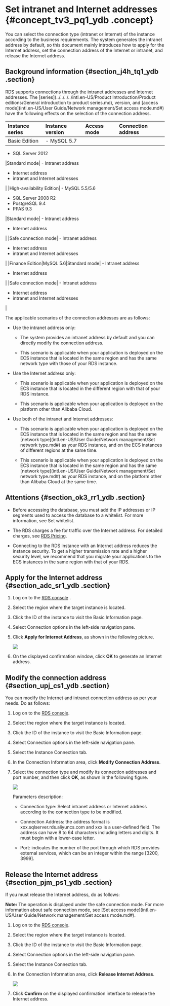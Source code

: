# Set intranet and Internet addresses {#concept_tv3_pq1_ydb .concept}

You can select the connection type \(intranet or Internet\) of the instance according to the business requirements. The system generates the intranet address by default, so this document mainly introduces how to apply for the Internet address, set the connection address of the Internet or intranet, and release the Internet address.

## Background information {#section_j4h_tq1_ydb .section}

RDS supports connections through the intranet addresses and Internet addresses. The [series](../../../../intl.en-US/Product Introduction/Product editions/General introduction to product series.md), version, and [access mode](intl.en-US/User Guide/Network management/Set access mode.md#) have the following effects on the selection of the connection address.

|Instance series|Instance version|Access mode|Connection address|
|:--------------|:---------------|:----------|:-----------------|
|Basic Edition| -   MySQL 5.7
-   SQL Server 2012

 |Standard mode| -   Intranet address
-   Internet address
-   intranet and Internet addresses

 |
|High-availability Edition| -   MySQL 5.5/5.6
-   SQL Server 2008 R2
-   PostgreSQL 9.4
-   PPAS 9.3

 |Standard mode| -   Intranet address
-   Internet address

 |
|Safe connection mode| -   Intranet address
-   Internet address
-   intranet and Internet addresses

 |
|Finance Edition|MySQL 5.6|Standard mode| -   Intranet address
-   Internet address

 |
|Safe connection mode| -   Intranet address
-   Internet address
-   intranet and Internet addresses

 |

The applicable scenarios of the connection addresses are as follows:

-   Use the intranet address only:

    -   The system provides an intranet address by default and you can directly modify the connection address.

    -   This scenario is applicable when your application is deployed on the ECS instance that is located in the same region and has the same network type with those of your RDS instance.

-   Use the Internet address only:

    -   This scenario is applicable when your application is deployed on the ECS instance that is located in the different region with that of your RDS instance.

    -   This scenario is applicable when your application is deployed on the platform other than Alibaba Cloud.

-   Use both of the intranet and Internet addresses:

    -   This scenario is applicable when your application is deployed on the ECS instance that is located in the same region and has the same [network type](intl.en-US/User Guide/Network management/Set network type.md#) as your RDS instance, and on the ECS instances of different regions at the same time.

    -   This scenario is applicable when your application is deployed on the ECS instance that is located in the same region and has the same [network type](intl.en-US/User Guide/Network management/Set network type.md#) as your RDS instance, and on the platform other than Alibaba Cloud at the same time.


## Attentions {#section_ok3_rr1_ydb .section}

-   Before accessing the database, you must add the IP addresses or IP segments used to access the database to a whitelist. For more information, see Set whitelist.

-   The RDS charges a fee for traffic over the Internet address. For detailed charges, see [RDS Pricing](https://www.alibabacloud.com/product/apsaradb-for-rds?spm=a3c0i.7938564.220486.3.FrsJgg#pricing).

-   Connecting to the RDS instance with an Internet address reduces the instance security. To get a higher transmission rate and a higher security level, we recommend that you migrate your applications to the ECS instances in the same region with that of your RDS.


## Apply for the Internet address {#section_adc_sr1_ydb .section}

1.  Log on to the [RDS console](https://rds.console.aliyun.com/) .
2.  Select the region where the target instance is located.
3.  Click the ID of the instance to visit the Basic Information page.
4.  Select Connection options in the left-side navigation pane.
5.  Click **Apply for Internet Address**, as shown in the following picture.

    ![](http://static-aliyun-doc.oss-cn-hangzhou.aliyuncs.com/assets/img/7945/15335196883991_en-US.png)

6.  On the displayed confirmation window, click **OK** to generate an Internet address.

## Modify the connection address {#section_upj_cs1_ydb .section}

You can modify the Internet and intranet connection address as per your needs. Do as follows:

1.  Log on to the [RDS console](https://rds.console.aliyun.com/).
2.  Select the region where the target instance is located.
3.  Click the ID of the instance to visit the Basic Information page.
4.  Select Connection options in the left-side navigation pane.
5.  Select the Instance Connection tab.
6.  In the Connection Information area, click **Modify Connection Address**.
7.  Select the connection type and modify its connection addresses and port number, and then click **OK**, as shown in the following figure.

    ![](http://static-aliyun-doc.oss-cn-hangzhou.aliyuncs.com/assets/img/7945/15335196883992_en-US.png)

    Parameters description:

    -   Connection type: Select intranet address or Internet address according to the connection type to be modified.

    -   Connection Address: the address format is xxx.sqlserver.rds.aliyuncs.com and xxx is a user-defined field. The address can have 8 to 64 characters including letters and digits. It must begin with a lower-case letter.

    -   Port: indicates the number of the port through which RDS provides external services, which can be an integer within the range \[3200, 3999\].


## Release the Internet address {#section_pjm_ps1_ydb .section}

If you must release the Internet address, do as follows:

**Note:** The operation is displayed under the safe connection mode. For more information about safe connection mode, see [Set access mode](intl.en-US/User Guide/Network management/Set access mode.md#).

1.  Log on to the [RDS console](https://rds.console.aliyun.com/).
2.  Select the region where the target instance is located.
3.  Click the ID of the instance to visit the Basic Information page.
4.  Select Connection options in the left-side navigation pane.
5.  Select the Instance Connection tab.
6.  In the Connection Information area, click **Release Internet Address**.

    ![](http://static-aliyun-doc.oss-cn-hangzhou.aliyuncs.com/assets/img/7945/15335196883993_en-US.png)

7.  Click **Confirm** on the displayed confirmation interface to release the Internet address.

